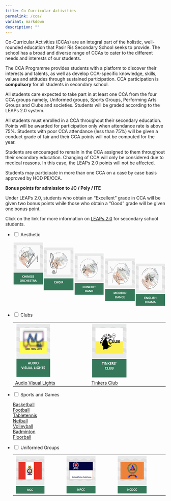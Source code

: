 ```yaml
---
title: Co Curricular Activities
permalink: /cca/
variant: markdown
description: ""
---
```

Co-Curricular Activities (CCAs) are an integral part of the holistic, well-rounded education that Pasir Ris Secondary School seeks to provide. The school has a broad and diverse range of CCAs to cater to the different needs and interests of our students.

The CCA Programme provides students with a platform to discover their interests and talents, as well as develop CCA-specific knowledge, skills, values and attitudes through sustained participation. CCA participation is **compulsory** for all students in secondary school. 

All students care expected to take part in at least one CCA from the four CCA groups namely, Uniformed groups, Sports Groups, Performing Arts Groups and Clubs and societies. Students will be graded according to the LEAPs 2.0 system.

All students must enrolled in a CCA throughout their secondary education. Points will be awarded for participation only when attendance rate is above 75%. Students with poor CCA attendance (less than 75%) will be given a conduct grade of fair and their CCA points will not be computed for the year.
 
Students are encouraged to remain in the CCA assigned to them throughout their secondary education. Changing of CCA will only be considered due to medical reasons. In this case, the LEAPs 2.0 points will not be affected.

Students may participate in more than one CCA on a case by case basis approved by HOD PE/CCA.

**Bonus points for admission to JC / Poly / ITE**

Under LEAPs 2.0, students who obtain an “Excellent” grade in CCA will be given two bonus points while those who obtain a “Good” grade will be given one bonus point.

Click on the link for more information on&nbsp;[LEAPs 2.0](https://www.moe.gov.sg/education-in-sg/our-programmes/cca/leaps2-0) for secondary school students.

<ul class="jekyllcodex_accordion">
  
<li><input type="checkbox" id="accordion1">  
<label for="accordion1">Aesthetic</label><div>  
<p>
	
[<img src="/images/ChineseOrchestra.png" style="width:20%;float:left">](/cca/Aesthetic/Chinese-Orchestra/)	 
[<img src="/images/Choir.png" style="width:20%;float:left">](/cca/Aesthetic/Choir/)		 
[<img src="/images/ConcertBand.png" style="width:20%;float:left">](/cca/Aesthetic/Concert-Band/)		 
[<img src="/images/ModernDance.png" style="width:20%;float:left">](/cca/Aesthetic/Modern-Dance/)		 
[<img src="/images/EnglishDrama.png" style="width:20%">](/cca/Aesthetic/English-Drama/)
</p>  
</div></li>  	

<li><input type="checkbox" id="accordion2">  
<label for="accordion2">Clubs</label><div>  
<p>
	</p><p></p><p>
	</p><table>
<tbody><tr><td><img src="/images/audio.png" style="width:50%;float:left"></td>
<td><img src="/images/tinkersclub.png" style="width:50%;float:left"></td></tr><tr>
<td><a href="/cca/Club/Audio-Visual-Lights/">Audio Visual Lights</a></td>
<td><a href="/cca/Club/Tinkers-Club/">Tinkers Club</a></td></tr></tbody></table>	
<p></p></div></li>
	
<li><input type="checkbox" id="accordion3">  
<label for="accordion3">Sports and Games</label><div>  
<p>

	
[Basketball]([Basketball](/cca/Sports-and-Games/Basketball/)/cca/Sports-and-Games/Basketball/)<br>
[Football](/cca/Sports-and-Games/Football/)<br>
[Tabletennis](/cca/Sports-and-Games/Table-Tennis/) <br>
[Netball](/cca/Sports-and-Games/Netball/) <br>
[Volleyball](/cca/Sports-and-Games/Volleyball/) <br>
[Badminton](/cca/Sports-and-Games/Badminton/)<br>
[Floorball](/cca/Sports-and-Games/Floorball/)

</p>  
</div></li>
	
<li><input type="checkbox" id="accordion4">  
<label for="accordion4">Uniformed Groups</label><div>  
<p><table><tbody>
<tr><td><a alt="National Cadet Corps" href="/cca/Uniformed-Groups/National-Cadet-Corps/"><img src="/images/ncclogo.png" style="width:65%;float:left"></a></td>
<td><a alt="National Police Cadet Corps" href="/cca/Uniformed-Groups/National-Police-Cadet-Corps"><img src="/images/npcclogo.png" style="width:65%;float:left"></a></td>
<td><a alt="National Civil Defence Cadet Corps" href="/cca/Uniformed-Groups/National-Civil-Defence-Cadet-Corps/"></a><img src="/images/ncdcclogo.png" style="width:65%;float:left"></td>
</tr></tbody></table></p></div></li></ul>